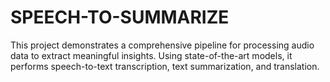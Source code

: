 # SPEECH-TO-SUMMARIZE
This project demonstrates a comprehensive pipeline for processing audio data to extract meaningful insights. Using state-of-the-art models, it performs speech-to-text transcription, text summarization, and translation.
